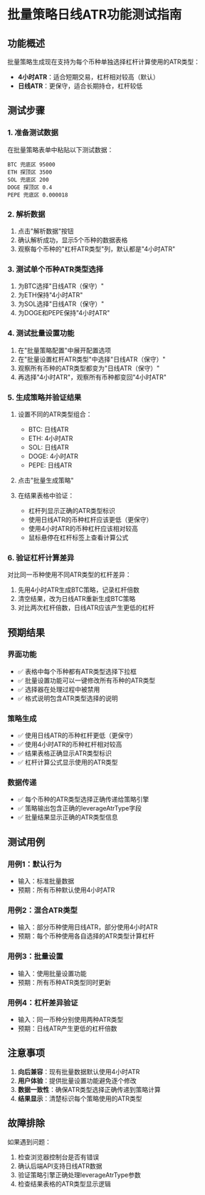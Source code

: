 # 批量策略日线ATR功能测试指南

## 功能概述

批量策略生成现在支持为每个币种单独选择杠杆计算使用的ATR类型：
- **4小时ATR**：适合短期交易，杠杆相对较高（默认）
- **日线ATR**：更保守，适合长期持仓，杠杆较低

## 测试步骤

### 1. 准备测试数据

在批量策略表单中粘贴以下测试数据：

```
BTC 兜底区 95000
ETH 探顶区 3500
SOL 兜底区 200
DOGE 探顶区 0.4
PEPE 兜底区 0.000018
```

### 2. 解析数据

1. 点击"解析数据"按钮
2. 确认解析成功，显示5个币种的数据表格
3. 观察每个币种的"杠杆ATR类型"列，默认都是"4小时ATR"

### 3. 测试单个币种ATR类型选择

1. 为BTC选择"日线ATR（保守）"
2. 为ETH保持"4小时ATR"
3. 为SOL选择"日线ATR（保守）"
4. 为DOGE和PEPE保持"4小时ATR"

### 4. 测试批量设置功能

1. 在"批量策略配置"中展开配置选项
2. 在"批量设置杠杆ATR类型"中选择"日线ATR（保守）"
3. 观察所有币种的ATR类型都变为"日线ATR（保守）"
4. 再选择"4小时ATR"，观察所有币种都变回"4小时ATR"

### 5. 生成策略并验证结果

1. 设置不同的ATR类型组合：
   - BTC: 日线ATR
   - ETH: 4小时ATR
   - SOL: 日线ATR
   - DOGE: 4小时ATR
   - PEPE: 日线ATR

2. 点击"批量生成策略"

3. 在结果表格中验证：
   - 杠杆列显示正确的ATR类型标识
   - 使用日线ATR的币种杠杆应该更低（更保守）
   - 使用4小时ATR的币种杠杆应该相对较高
   - 鼠标悬停在杠杆标签上查看计算公式

### 6. 验证杠杆计算差异

对比同一币种使用不同ATR类型的杠杆差异：

1. 先用4小时ATR生成BTC策略，记录杠杆倍数
2. 清空结果，改为日线ATR重新生成BTC策略
3. 对比两次杠杆倍数，日线ATR应该产生更低的杠杆

## 预期结果

### 界面功能
- ✅ 表格中每个币种都有ATR类型选择下拉框
- ✅ 批量设置功能可以一键修改所有币种的ATR类型
- ✅ 选择器在处理过程中被禁用
- ✅ 格式说明包含ATR类型选择的说明

### 策略生成
- ✅ 使用日线ATR的币种杠杆更低（更保守）
- ✅ 使用4小时ATR的币种杠杆相对较高
- ✅ 结果表格正确显示ATR类型标识
- ✅ 杠杆计算公式显示使用的ATR类型

### 数据传递
- ✅ 每个币种的ATR类型选择正确传递给策略引擎
- ✅ 策略输出包含正确的leverageAtrType字段
- ✅ 批量结果显示正确的ATR类型信息

## 测试用例

### 用例1：默认行为
- 输入：标准批量数据
- 预期：所有币种默认使用4小时ATR

### 用例2：混合ATR类型
- 输入：部分币种使用日线ATR，部分使用4小时ATR
- 预期：每个币种使用各自选择的ATR类型计算杠杆

### 用例3：批量设置
- 输入：使用批量设置功能
- 预期：所有币种ATR类型同时更新

### 用例4：杠杆差异验证
- 输入：同一币种分别使用两种ATR类型
- 预期：日线ATR产生更低的杠杆倍数

## 注意事项

1. **向后兼容**：现有批量数据默认使用4小时ATR
2. **用户体验**：提供批量设置功能避免逐个修改
3. **数据一致性**：确保ATR类型选择正确传递到策略计算
4. **结果显示**：清楚标识每个策略使用的ATR类型

## 故障排除

如果遇到问题：
1. 检查浏览器控制台是否有错误
2. 确认后端API支持日线ATR数据
3. 验证策略引擎正确处理leverageAtrType参数
4. 检查结果表格的ATR类型显示逻辑
